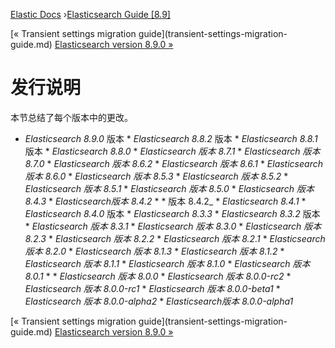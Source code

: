 

[Elastic Docs](/guide/) ›[Elasticsearch Guide [8.9]](index.md)

[« Transient settings migration guide](transient-settings-migration-
guide.md) [Elasticsearch version 8.9.0 »](release-notes-8.9.0.md)

# 发行说明

本节总结了每个版本中的更改。

* _Elasticsearch 8.9.0_ 版本 * _Elasticsearch 8.8.2_ 版本 * _Elasticsearch 8.8.1_ 版本 * _Elasticsearch 8.8.0_ * _Elasticsearch 版本 8.7.1_ * _Elasticsearch 版本 8.7.0_ * _Elasticsearch 版本 8.6.2_ * _Elasticsearch 版本 8.6.1_ * _Elasticsearch 版本 8.6.0_ * _Elasticsearch 版本 8.5.3_ * _Elasticsearch 版本 8.5.2_ * _Elasticsearch 版本 8.5.1_ * _Elasticsearch 版本 8.5.0_ * _Elasticsearch 版本 8.4.3_ * _Elasticsearch版本 8.4.2_ * * 版本 8.4.2_ * _Elasticsearch 8.4.1_ * _Elasticsearch 8.4.0_ 版本 * _Elasticsearch 8.3.3_ * _Elasticsearch 8.3.2_ 版本 * _Elasticsearch 版本 8.3.1_ * _Elasticsearch 版本 8.3.0_ * _Elasticsearch 版本 8.2.3_ * _Elasticsearch 版本 8.2.2_ * _Elasticsearch 版本 8.2.1_ * _Elasticsearch 版本 8.2.0_ * _Elasticsearch 版本 8.1.3_ * _Elasticsearch 版本 8.1.2_ * _Elasticsearch 版本 8.1.1_ * _Elasticsearch 版本 8.1.0_ * _Elasticsearch 版本 8.0.1_ * * _Elasticsearch 版本 8.0.0_ * _Elasticsearch 版本 8.0.0-rc2_ * _Elasticsearch 版本 8.0.0-rc1_ * _Elasticsearch 版本 8.0.0-beta1_ * _Elasticsearch 版本 8.0.0-alpha2_ * _Elasticsearch版本 8.0.0-alpha1_

[« Transient settings migration guide](transient-settings-migration-
guide.md) [Elasticsearch version 8.9.0 »](release-notes-8.9.0.md)
